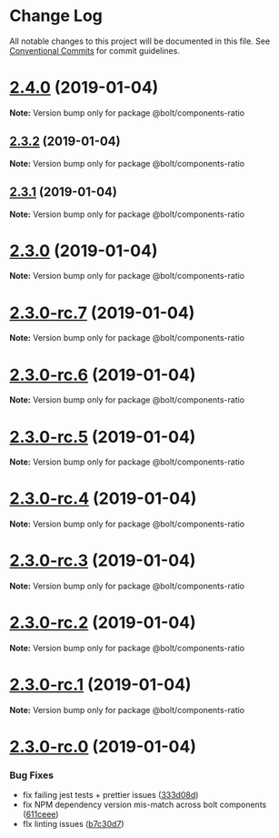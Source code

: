 # Change Log

All notable changes to this project will be documented in this file.
See [Conventional Commits](https://conventionalcommits.org) for commit guidelines.

# [2.4.0](https://github.com/bolt-design-system/bolt/tree/master/packages/ui/objects/bolt-ratio/compare/v2.3.2...v2.4.0) (2019-01-04)

**Note:** Version bump only for package @bolt/components-ratio





## [2.3.2](https://github.com/bolt-design-system/bolt/tree/master/packages/ui/objects/bolt-ratio/compare/v2.3.1...v2.3.2) (2019-01-04)

**Note:** Version bump only for package @bolt/components-ratio





## [2.3.1](https://github.com/bolt-design-system/bolt/tree/master/packages/ui/objects/bolt-ratio/compare/v2.3.0...v2.3.1) (2019-01-04)

**Note:** Version bump only for package @bolt/components-ratio





# [2.3.0](https://github.com/bolt-design-system/bolt/tree/master/packages/ui/objects/bolt-ratio/compare/v2.3.0-rc.7...v2.3.0) (2019-01-04)

**Note:** Version bump only for package @bolt/components-ratio





# [2.3.0-rc.7](https://github.com/bolt-design-system/bolt/tree/master/packages/ui/objects/bolt-ratio/compare/v2.3.0-rc.6...v2.3.0-rc.7) (2019-01-04)

**Note:** Version bump only for package @bolt/components-ratio





# [2.3.0-rc.6](https://github.com/bolt-design-system/bolt/tree/master/packages/ui/objects/bolt-ratio/compare/v2.3.0-rc.5...v2.3.0-rc.6) (2019-01-04)

**Note:** Version bump only for package @bolt/components-ratio





# [2.3.0-rc.5](https://github.com/bolt-design-system/bolt/tree/master/packages/ui/objects/bolt-ratio/compare/v2.3.0-rc.4...v2.3.0-rc.5) (2019-01-04)

**Note:** Version bump only for package @bolt/components-ratio





# [2.3.0-rc.4](https://github.com/bolt-design-system/bolt/tree/master/packages/ui/objects/bolt-ratio/compare/v2.3.0-rc.3...v2.3.0-rc.4) (2019-01-04)

**Note:** Version bump only for package @bolt/components-ratio





# [2.3.0-rc.3](https://github.com/bolt-design-system/bolt/tree/master/packages/ui/objects/bolt-ratio/compare/v2.3.0-rc.2...v2.3.0-rc.3) (2019-01-04)

**Note:** Version bump only for package @bolt/components-ratio





# [2.3.0-rc.2](https://github.com/bolt-design-system/bolt/tree/master/packages/ui/objects/bolt-ratio/compare/v2.3.0-rc.1...v2.3.0-rc.2) (2019-01-04)

**Note:** Version bump only for package @bolt/components-ratio





# [2.3.0-rc.1](https://github.com/bolt-design-system/bolt/tree/master/packages/ui/objects/bolt-ratio/compare/vv2.3.0-rc.0...v2.3.0-rc.1) (2019-01-04)

**Note:** Version bump only for package @bolt/components-ratio





# [2.3.0-rc.0](https://github.com/bolt-design-system/bolt/tree/master/packages/ui/objects/bolt-ratio/compare/v2.2.1...v2.3.0-rc.0) (2019-01-04)


### Bug Fixes

* fix failing jest tests + prettier issues ([333d08d](https://github.com/bolt-design-system/bolt/tree/master/packages/ui/objects/bolt-ratio/commit/333d08d))
* fix NPM dependency version mis-match across bolt components ([611ceee](https://github.com/bolt-design-system/bolt/tree/master/packages/ui/objects/bolt-ratio/commit/611ceee))
* flx linting issues ([b7c30d7](https://github.com/bolt-design-system/bolt/tree/master/packages/ui/objects/bolt-ratio/commit/b7c30d7))
